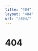 ```yaml
---
title: "404"
layout: "404"
url: "/404/"
---
```


<h1 class="display-1 text-center mx-auto py-5 my-5">404</h1>
